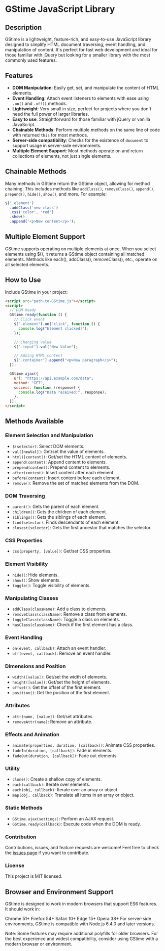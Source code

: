 # GStime JavaScript Library

## Description

GStime is a lightweight, feature-rich, and easy-to-use JavaScript library designed to simplify HTML document traversing, event handling, and manipulation of content. It's perfect for fast web development and ideal for those familiar with jQuery but looking for a smaller library with the most commonly used features.

## Features

- **DOM Manipulation**: Easily get, set, and manipulate the content of HTML elements.
- **Event Handling**: Attach event listeners to elements with ease using `.on()` and `.off()` methods.
- **Lightweight**: Very small in size, perfect for projects where you don't need the full power of larger libraries.
- **Easy to use**: Straightforward for those familiar with jQuery or vanilla JavaScript.
- **Chainable Methods**: Perform multiple methods on the same line of code with returned `this` for most methods.
- **Server-side compatibility**: Checks for the existence of `document` to support usage in server-side environments.
- **Multiple Element Support**: Most methods operate on and return collections of elements, not just single elements.

## Chainable Methods

Many methods in GStime return the GStime object, allowing for method chaining. This includes methods like `addClass()`, `removeClass()`, `append()`, `prepend()`, `hide()`, `show()`, and more. For example:

```javascript
$('.element')
  .addClass('new-class')
  .css('color', 'red')
  .show()
  .append('<p>New content</p>');
  ```

## Multiple Element Support
GStime supports operating on multiple elements at once. When you select elements using $(), it returns a GStime object containing all matched elements. Methods like each(), addClass(), removeClass(), etc., operate on all selected elements.

## How to Use

Include GStime in your project:

```html
<script src="path-to-GStime.js"></script>
<script>
  // DOM Ready
  GStime.ready(function () {
    // Click event
    $(".element").on("click", function () {
      console.log("Element clicked!");
    });

    // Changing value
    $(".input").val("New Value");

    // Adding HTML content
    $(".container").append("<p>New paragraph</p>");
  });

  GStime.ajax({
    url: "https://api.example.com/data",
    method: "GET",
    success: function (response) {
      console.log("Data received:", response);
    },
  });
</script>
```

## Methods Available

### Element Selection and Manipulation

- `$(selector)`: Select DOM elements.
- `val([newVal])`: Get/set the value of elements.
- `html([content])`: Get/set the HTML content of elements.
- `append(content)`: Append content to elements.
- `prepend(content)`: Prepend content to elements.
- `after(content)`: Insert content after each element.
- `before(content)`: Insert content before each element.
- `remove()`: Remove the set of matched elements from the DOM.

### DOM Traversing

- `parent()`: Gets the parent of each element.
- `children()`: Gets the children of each element.
- `siblings()`: Gets the siblings of each element.
- `find(selector)`: Finds descendants of each element.
- `closest(selector)`: Gets the first ancestor that matches the selector.

### CSS Properties

- `css(property, [value])`: Get/set CSS properties.

### Element Visibility

- `hide()`: Hide elements.
- `show()`: Show elements.
- `toggle()`: Toggle visibility of elements.

### Manipulating Classes

- `addClass(className)`: Add a class to elements.
- `removeClass(className)`: Remove a class from elements.
- `toggleClass(className)`: Toggle a class on elements.
- `hasClass(className)`: Check if the first element has a class.

### Event Handling

- `on(event, callback)`: Attach an event handler.
- `off(event, callback)`: Remove an event handler.

### Dimensions and Position

- `width([value])`: Get/set the width of elements.
- `height([value])`: Get/set the height of elements.
- `offset()`: Get the offset of the first element.
- `position()`: Get the position of the first element.

### Attributes

- `attr(name, [value])`: Get/set attributes.
- `removeAttr(name)`: Remove an attribute.

### Effects and Animation

- `animate(properties, duration, [callback])`: Animate CSS properties.
- `fadeIn(duration, [callback])`: Fade in elements.
- `fadeOut(duration, [callback])`: Fade out elements.

### Utility

- `clone()`: Create a shallow copy of elements.
- `each(callback)`: Iterate over elements.
- `each(obj, callback)`: Iterate over an array or object.
- `map(obj, callback)`: Translate all items in an array or object.

### Static Methods

- `GStime.ajax(settings)`: Perform an AJAX request.
- `GStime.ready(callback)`: Execute code when the DOM is ready.

### Contribution

Contributions, issues, and feature requests are welcome! Feel free to check the [issues page](#) if you want to contribute.

### License

This project is MIT licensed.

## Browser and Environment Support
GStime is designed to work in modern browsers that support ES6 features. It should work in:

Chrome 51+
Firefox 54+
Safari 10+
Edge 15+
Opera 38+
For server-side environments, GStime is compatible with Node.js 6.4.0 and later versions.

Note: Some features may require additional polyfills for older browsers. For the best experience and widest compatibility, consider using GStime with a modern browser or environment.